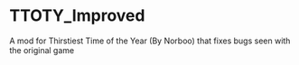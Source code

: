 # TTOTY_Improved
A mod for Thirstiest Time of the Year (By Norboo) that fixes bugs seen with the original game

